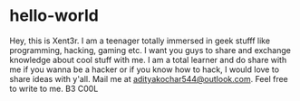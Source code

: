 # hello-world
Hey,
this is Xent3r. I am a teenager totally immersed in geek stufff like programming, hacking, gaming etc. I want you guys to share and exchange knowledge about cool stuff with me. I am a total learner and do share with me if you wanna be a hacker or if you know how to hack, I would love to share ideas with y'all.
Mail me at adityakochar544@outlook.com. Feel free to write to me.
B3 C00L
